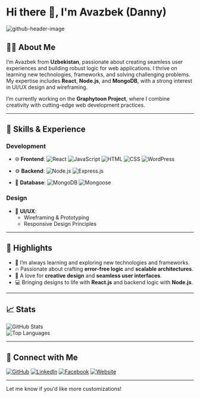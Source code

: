 # Hi there 👋, I'm Avazbek (Danny)

![github-header-image](https://raw.githubusercontent.com/<username>/<repository>/<branch>/<path-to-image>)

## 👨‍💻 About Me

I’m Avazbek from **Uzbekistan**, passionate about creating seamless user experiences and building robust logic for web applications. I thrive on learning new technologies, frameworks, and solving challenging problems. My expertise includes **React**, **Node.js**, and **MongoDB**, with a strong interest in UI/UX design and wireframing.

I’m currently working on the **Graphytoon Project**, where I combine creativity with cutting-edge web development practices.

---

## 🚀 Skills & Experience

### Development

- 🌐 **Frontend**:
  ![React](https://img.shields.io/badge/-React-61DAFB?style=flat&logo=react&logoColor=white)
  ![JavaScript](https://img.shields.io/badge/-JavaScript-F7DF1E?style=flat&logo=javascript&logoColor=black)
  ![HTML](https://img.shields.io/badge/-HTML-E34F26?style=flat&logo=html5&logoColor=white)
  ![CSS](https://img.shields.io/badge/-CSS-1572B6?style=flat&logo=css3&logoColor=white)
  ![WordPress](https://img.shields.io/badge/-WordPress-21759B?style=flat&logo=wordpress&logoColor=white)

- ⚙️ **Backend**:
  ![Node.js](https://img.shields.io/badge/-Node.js-339933?style=flat&logo=node.js&logoColor=white)
  ![Express.js](https://img.shields.io/badge/-Express.js-000000?style=flat&logo=express&logoColor=white)

- 💾 **Database**:
  ![MongoDB](https://img.shields.io/badge/-MongoDB-47A248?style=flat&logo=mongodb&logoColor=white)
  ![Mongoose](https://img.shields.io/badge/-Mongoose-800000?style=flat&logoColor=white)

### Design

- 🎨 **UI/UX**:
  - Wireframing & Prototyping
  - Responsive Design Principles

---

## 🌟 Highlights

- 🌱 I’m always learning and exploring new technologies and frameworks.
- 🔥 Passionate about crafting **error-free logic** and **scalable architectures**.
- 🎨 A love for **creative design** and **seamless user interfaces**.
- 💻 Bringing designs to life with **React.js** and backend logic with **Node.js**.

---

## 📈 Stats

![GitHub Stats](https://github-readme-stats.vercel.app/api?username=Avazbek-Khudoynazarov&show_icons=true&theme=radical)  
![Top Languages](https://github-readme-stats.vercel.app/api/top-langs/?username=Avazbek-Khudoynazarov&layout=compact&theme=radical)

---

## 🔗 Connect with Me

[![GitHub](https://img.shields.io/badge/GitHub-121011?style=for-the-badge&logo=github&logoColor=white)](https://github.com/Avazbek-Khudoynazarov)
[![LinkedIn](https://img.shields.io/badge/LinkedIn-0072b1?style=for-the-badge&logo=linkedin&logoColor=white)](#)
[![Facebook](https://img.shields.io/badge/Facebook-4267B2?style=for-the-badge&logo=facebook&logoColor=white)](#)
[![Website](https://img.shields.io/badge/Website-4285F4?style=for-the-badge&logo=google-chrome&logoColor=white)](https://www.graphytoon.com/)

---

Let me know if you'd like more customizations!

